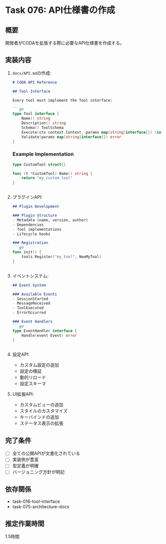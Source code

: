 # Task 076: API仕様書の作成

## 概要
開発者がCODAを拡張する際に必要なAPI仕様書を作成する。

## 実装内容
1. `docs/API.md`の作成:
   ```markdown
   # CODA API Reference
   
   ## Tool Interface
   
   Every tool must implement the Tool interface:
   
   ```go
   type Tool interface {
       Name() string
       Description() string
       Schema() ToolSchema
       Execute(ctx context.Context, params map[string]interface{}) (interface{}, error)
       Validate(params map[string]interface{}) error
   }
   ```
   
   ### Example Implementation
   ```go
   type CustomTool struct{}
   
   func (t *CustomTool) Name() string {
       return "my_custom_tool"
   }
   ```
   ```

2. プラグインAPI:
   ```markdown
   ## Plugin Development
   
   ### Plugin Structure
   - Metadata (name, version, author)
   - Dependencies
   - Tool implementations
   - Lifecycle hooks
   
   ### Registration
   ```go
   func init() {
       tools.Register("my_tool", NewMyTool)
   }
   ```
   ```

3. イベントシステム:
   ```markdown
   ## Event System
   
   ### Available Events
   - SessionStarted
   - MessageReceived
   - ToolExecuted
   - ErrorOccurred
   
   ### Event Handlers
   ```go
   type EventHandler interface {
       Handle(event Event) error
   }
   ```
   ```

4. 設定API:
   - カスタム設定の追加
   - 設定の検証
   - 動的リロード
   - 設定スキーマ

5. UI拡張API:
   - カスタムビューの追加
   - スタイルのカスタマイズ
   - キーバインドの追加
   - ステータス表示の拡張

## 完了条件
- [ ] 全ての公開APIが文書化されている
- [ ] 実装例が豊富
- [ ] 型定義が明確
- [ ] バージョニング方針が明記

## 依存関係
- task-018-tool-interface
- task-075-architecture-docs

## 推定作業時間
1.5時間